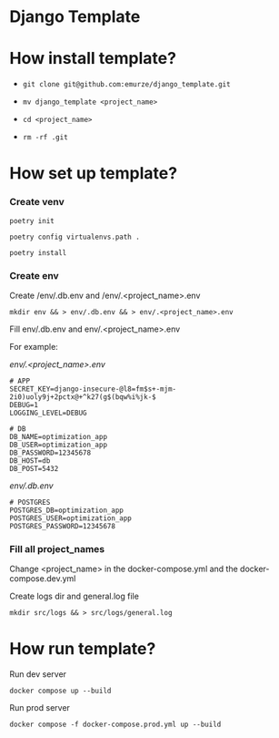 # Django Template

# How install template?

* ```git clone git@github.com:emurze/django_template.git```

  
* ```mv django_template <project_name>```

  
* ```cd <project_name>```


* ```rm -rf .git```

# How set up template?

### Create venv

```poetry init```

```poetry config virtualenvs.path .```

```poetry install```

### Create env

Create /env/.db.env and /env/.<project_name>.env

```mkdir env && > env/.db.env && > env/.<project_name>.env```

Fill env/.db.env and env/.<project_name>.env

For example: 

*env/.<project_name>.env*

```
# APP
SECRET_KEY=django-insecure-@l8=fm$s+-mjm-2i0)uoly9j+2pctx@+^k27(g$(bqw%i%jk-$
DEBUG=1
LOGGING_LEVEL=DEBUG

# DB
DB_NAME=optimization_app
DB_USER=optimization_app
DB_PASSWORD=12345678
DB_HOST=db
DB_POST=5432
```

*env/.db.env*
```
# POSTGRES
POSTGRES_DB=optimization_app
POSTGRES_USER=optimization_app
POSTGRES_PASSWORD=12345678
```

### Fill all project_names

Change <project_name> in the docker-compose.yml and the docker-compose.dev.yml

Create logs dir and general.log file <br>

```mkdir src/logs && > src/logs/general.log ```

# How run template?

Run dev server

```docker compose up --build```

Run prod server

```docker compose -f docker-compose.prod.yml up --build```
